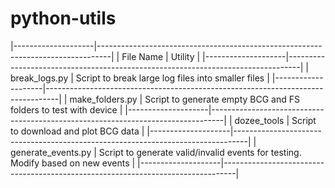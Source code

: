 # python-utils

|--------------------|---------------------------------------------------------------------------------|
| File Name          | Utility                                                                         |
|--------------------|---------------------------------------------------------------------------------|
| break_logs.py      | Script to break large log files into smaller files                              |
|--------------------|---------------------------------------------------------------------------------|
| make_folders.py    | Script to generate empty BCG and FS folders to test with device                 |
|--------------------|---------------------------------------------------------------------------------|
| dozee_tools        | Script to download and plot BCG data                                            |
|--------------------|---------------------------------------------------------------------------------|
| generate_events.py | Script to generate valid/invalid events for testing. Modify based on new events |
|--------------------|---------------------------------------------------------------------------------|

